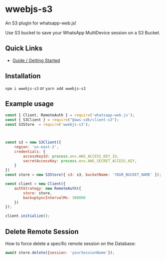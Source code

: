 # wwebjs-s3
An S3 plugin for whatsapp-web.js! 

Use S3 bucket to save your WhatsApp MultiDevice session on a S3 Bucket.

## Quick Links

* [Guide / Getting Started](https://wwebjs.dev/guide/authentication.html)

## Installation

`npm i wwebjs-s3` or `yarn add wwebjs-s3`


## Example usage

```js
const { Client, RemoteAuth } = require('whatsapp-web.js');
const { S3Client } = require("@aws-sdk/client-s3");
const S3Store  = require('wwebjs-s3');



const s3 = new S3Client({
    region: 'us-east-2',
    credentials: {
        accessKeyId: process.env.AWS_ACCESS_KEY_ID,
        secretAccessKey: process.env.AWS_SECRET_ACCESS_KEY,
    }
})
const store = new S3Store({ s3: s3, bucketName: 'YOUR_BUCKET_NAME' });

const client = new Client({
    authStrategy: new RemoteAuth({
        store: store,
        backupSyncIntervalMs: 300000
    })
});

client.initialize();


```

## Delete Remote Session

How to force delete a specific remote session on the Database:

```js
await store.delete({session: 'yourSessionName'});
```